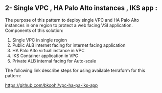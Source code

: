

## 2- Single VPC , HA Palo Alto instances , IKS app :
The purpose of this pattern to deploy single VPC and HA Palo Alto instances in one region to protect a web facing VSI application.
Components of this solution:
1. Single VPC in single region
2. Public ALB internet facing for internet facing application
3. HA Palo Alto virtual instance in VPC
4. IKS Container application in VPC 
5. Private ALB internal facing for Auto-scale

The following link describe steps for using available terraform for this pattern:

https://github.com/bkoohi/vpc-ha-pa-iks-app
